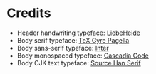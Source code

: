 # Credits
- Header handwriting typeface: [LiebeHeide](https://liebefonts.com/fonts/liebeheide)
- Body serif typeface: [TeX Gyre Pagella](https://ctan.org/pkg/newpx)
- Body sans-serif typeface: [Inter](https://rsms.me/inter/)
- Body monospaced typeface: [Cascadia Code](https://github.com/microsoft/cascadia-code)
- Body CJK text typeface: [Source Han Serif](https://github.com/adobe-fonts/source-han-serif)
